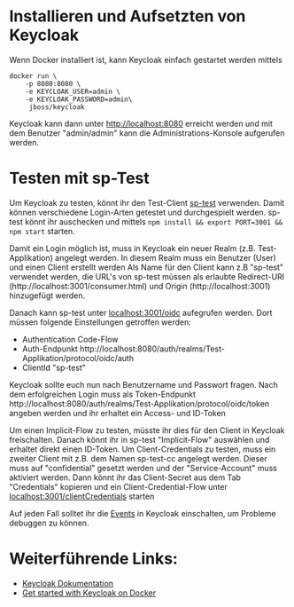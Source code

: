 # Installieren und Aufsetzten von Keycloak

Wenn Docker installiert ist, kann Keycloak einfach gestartet werden mittels

```
docker run \
	-p 8080:8080 \
	-e KEYCLOAK_USER=admin \
	-e KEYCLOAK_PASSWORD=admin\
	 jboss/keycloak
```

Keycloak kann dann unter [http://localhost:8080](http://localhost:8080) erreicht werden und mit dem Benutzer "admin/admin" kann die Administrations-Konsole aufgerufen werden.

# Testen mit sp-Test

Um Keycloak zu testen, könnt ihr den Test-Client [sp-test](https://github.com/lizzyTheLizard/sp-test) verwenden. Damit können verschiedene Login-Arten getestet und durchgespielt werden. sp-test könnt ihr auschecken und mittels ```npm install && export PORT=3001 && npm start``` starten. 

Damit ein Login möglich ist, muss in Keycloak ein neuer Realm (z.B. Test-Applikation) angelegt werden. In diesem Realm muss ein Benutzer (User) und einen Client erstellt werden Als Name für den Client kann z.B "sp-test" verwendet werden, die URL's von sp-test müssen als erlaubte Redirect-URI (http://localhost:3001/consumer.html) und Origin (http://localhost:3001) hinzugefügt werden.

Danach kann sp-test unter [localhost:3001/oidc](http://localhost:3001/oidc) aufegrufen werden. Dort müssen folgende Einstellungen getroffen werden:
* Authentication Code-Flow
* Auth-Endpunkt http://localhost:8080/auth/realms/Test-Applikation/protocol/oidc/auth
* ClientId "sp-test"

Keycloak sollte euch nun nach Benutzername und Passwort fragen. Nach dem erfolgreichen Login muss als Token-Endpunkt http://localhost:8080/auth/realms/Test-Applikation/protocol/oidc/token angeben werden und ihr erhaltet ein Access- und ID-Token


Um einen Implicit-Flow zu testen, müsste ihr dies für den Client in Keycloak freischalten. Danach könnt ihr in sp-test "Implicit-Flow" auswählen und erhaltet direkt einen ID-Token. Um Client-Credentials zu testen, muss ein zweiter Client mit z.B. dem Namen sp-test-cc angelegt werden. Dieser muss auf "confidential" gesetzt werden und der "Service-Account" muss aktiviert werden. Dann könnt ihr das Client-Secret aus dem Tab "Credentials" kopieren und ein Client-Credential-Flow unter [localhost:3001/clientCredentials](http://localhost:3001/clientCredentials) starten

Auf jeden Fall solltet ihr die [Events](https://www.keycloak.org/docs/latest/server_admin/index.html#auditing-and-events) in Keycloak einschalten, um Probleme debuggen zu können. 



# Weiterführende Links:
* [Keycloak Dokumentation](https://www.keycloak.org/documentation)
* [Get started with Keycloak on Docker](https://www.keycloak.org/getting-started/getting-started-docker)
